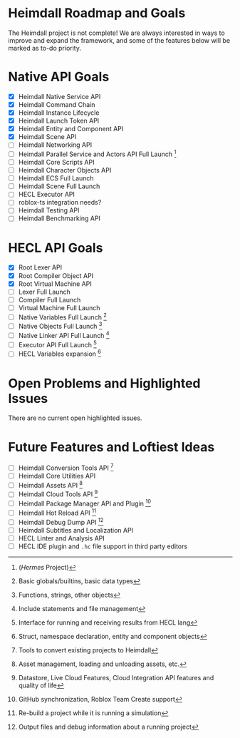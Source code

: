 # Heimdall Roadmap and Goals
The Heimdall project is not complete! We are always interested in ways to improve and expand the framework, and some of the features below will be marked as to-do priority.

# Native API Goals
- [x] Heimdall Native Service API
- [x] Heimdall Command Chain
- [x] Heimdall Instance Lifecycle
- [x] Heimdall Launch Token API
- [x] Heimdall Entity and Component API
- [x] Heimdall Scene API
- [ ] Heimdall Networking API
- [ ] Heimdall Parallel Service and Actors API Full Launch [^1]
- [ ] Heimdall Core Scripts API
- [ ] Heimdall Character Objects API
- [ ] Heimdall ECS Full Launch
- [ ] Heimdall Scene Full Launch
- [ ] HECL Executor API
- [ ] roblox-ts integration needs?
- [ ] Heimdall Testing API
- [ ] Heimdall Benchmarking API

# HECL API Goals
- [x] Root Lexer API
- [x] Root Compiler Object API
- [x] Root Virtual Machine API
- [ ] Lexer Full Launch
- [ ] Compiler Full Launch
- [ ] Virtual Machine Full Launch
- [ ] Native Variables Full Launch [^2]
- [ ] Native Objects Full Launch [^3]
- [ ] Native Linker API Full Launch [^4]
- [ ] Executor API Full Launch [^5]
- [ ] HECL Variables expansion [^6]

# Open Problems and Highlighted Issues
There are no current open highlighted issues.

# Future Features and Loftiest Ideas
- [ ] Heimdall Conversion Tools API [^7]
- [ ] Heimdall Core Utilities API
- [ ] Heimdall Assets API [^8]
- [ ] Heimdall Cloud Tools API [^9]
- [ ] Heimdall Package Manager API and Plugin [^10]
- [ ] Heimdall Hot Reload API [^11]
- [ ] Heimdall Debug Dump API [^12]
- [ ] Heimdall Subtitles and Localization API
- [ ] HECL Linter and Analysis API
- [ ] HECL IDE plugin and `.hc` file support in third party editors

[^1]: (*Hermes* Project)
[^2]: Basic globals/builtins, basic data types
[^3]: Functions, strings, other objects
[^4]: Include statements and file management
[^5]: Interface for running and receiving results from HECL lang
[^6]: Struct, namespace declaration, entity and component objects
[^7]: Tools to convert existing projects to Heimdall
[^8]: Asset management, loading and unloading assets, etc.
[^9]: Datastore, Live Cloud Features, Cloud Integration API features and quality of life
[^10]: GitHub synchronization, Roblox Team Create support
[^11]: Re-build a project while it is running a simulation
[^12]: Output files and debug information about a running project